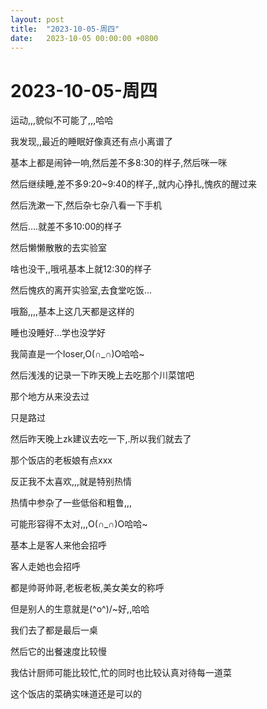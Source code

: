 ```yaml
---
layout: post
title:  "2023-10-05-周四"
date:   2023-10-05 00:00:00 +0800
---
```




#  2023-10-05-周四

运动,,,貌似不可能了,,,哈哈

我发现,,最近的睡眠好像真还有点小离谱了

基本上都是闹钟一响,然后差不多8:30的样子,然后咪一咪

然后继续睡,差不多9:20~9:40的样子,,就内心挣扎,愧疚的醒过来

然后洗漱一下,然后杂七杂八看一下手机

然后....就差不多10:00的样子

然后懒懒散散的去实验室



啥也没干,,哦吼基本上就12:30的样子

然后愧疚的离开实验室,去食堂吃饭...



哦豁,,,,基本上这几天都是这样的

睡也没睡好...学也没学好

我简直是一个loser,O(∩_∩)O哈哈~





然后浅浅的记录一下昨天晚上去吃那个川菜馆吧

那个地方从来没去过

只是路过

然后昨天晚上zk建议去吃一下,.所以我们就去了

那个饭店的老板娘有点xxx

反正我不太喜欢,,,就是特别热情

热情中参杂了一些低俗和粗鲁,,,

可能形容得不太对,,,O(∩_∩)O哈哈~

基本上是客人来他会招呼

客人走她也会招呼

都是帅哥帅哥,老板老板,美女美女的称呼

但是别人的生意就是\(^o^)/~好,,哈哈

我们去了都是最后一桌

然后它的出餐速度比较慢

我估计厨师可能比较忙,忙的同时也比较认真对待每一道菜

这个饭店的菜确实味道还是可以的



